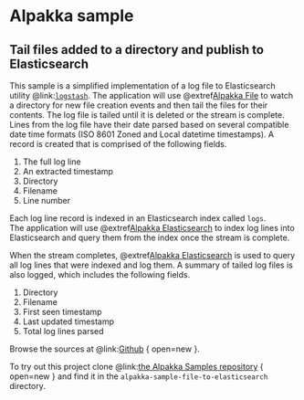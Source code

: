 # Alpakka sample

## Tail files added to a directory and publish to Elasticsearch

This sample is a simplified implementation of a log file to Elasticsearch utility @link:[`logstash`](https://www.elastic.co/products/logstash).
The application will use @extref[Alpakka File](alpakka:file.html) to watch a directory for new file creation events and then tail the files for their contents.
The log file is tailed until it is deleted or the stream is complete.
Lines from the log file have their date parsed based on several compatible date time formats (ISO 8601 Zoned and Local datetime timestamps).
A record is created that is comprised of the following fields.

1. The full log line
2. An extracted timestamp
3. Directory
4. Filename
5. Line number

Each log line record is indexed in an Elasticsearch index called `logs`.  
The application will use @extref[Alpakka Elasticsearch](alpakka:elasticsearch.html) to index log lines into Elasticsearch and query them from the index once the stream is complete.

When the stream completes, @extref[Alpakka Elasticsearch](alpakka:elasticsearch.html) is used to query all log lines that were indexed and log them.
A summary of tailed log files is also logged, which includes the following fields.

1. Directory
2. Filename
3. First seen timestamp
4. Last updated timestamp
5. Total log lines parsed

Browse the sources at @link:[Github](https://github.com/akka/alpakka-samples/tree/master/alpakka-sample-file-to-elasticsearch) { open=new }.

To try out this project clone @link:[the Alpakka Samples repository](https://github.com/akka/alpakka-samples) { open=new } and find it in the `alpakka-sample-file-to-elasticsearch` directory.